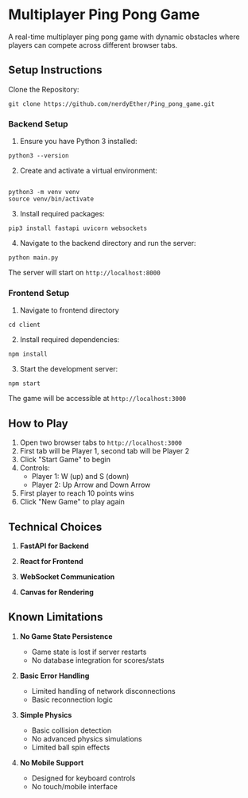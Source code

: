 # Multiplayer Ping Pong Game

A real-time multiplayer ping pong game with dynamic obstacles where players can compete across different browser tabs.


## Setup Instructions


Clone the Repository:
```
git clone https://github.com/nerdyEther/Ping_pong_game.git
```

### Backend Setup





1. Ensure you have Python 3 installed:
```
python3 --version
```

2. Create and activate a virtual environment:
```

python3 -m venv venv
source venv/bin/activate
```

3. Install required packages:
```
pip3 install fastapi uvicorn websockets
```

4. Navigate to the backend directory and run the server:
```
python main.py
```
The server will start on `http://localhost:8000`

### Frontend Setup


1. Navigate to frontend directory
```
cd client
```

2. Install required dependencies:
```
npm install
```


3. Start the development server:
```
npm start
```
The game will be accessible at `http://localhost:3000`

## How to Play

1. Open two browser tabs to `http://localhost:3000`
2. First tab will be Player 1, second tab will be Player 2
3. Click "Start Game" to begin
4. Controls:
   - Player 1: W (up) and S (down)
   - Player 2: Up Arrow and Down Arrow
5. First player to reach 10 points wins
6. Click "New Game" to play again

## Technical Choices

1. **FastAPI for Backend**

2. **React for Frontend**


3. **WebSocket Communication**
   

4. **Canvas for Rendering**
 

## Known Limitations

1. **No Game State Persistence**
   - Game state is lost if server restarts
   - No database integration for scores/stats

2. **Basic Error Handling**
   - Limited handling of network disconnections
   - Basic reconnection logic

3. **Simple Physics**
   - Basic collision detection
   - No advanced physics simulations
   - Limited ball spin effects

4. **No Mobile Support**
   - Designed for keyboard controls
   - No touch/mobile interface

